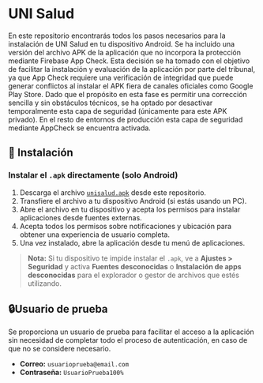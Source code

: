 # UNI Salud

En este repositorio encontrarás todos los pasos necesarios para la instalación de UNI Salud en tu dispositivo Android. 
Se ha incluido una versión del archivo APK de la aplicación que no incorpora la protección mediante Firebase App Check. Esta decisión se ha tomado con el objetivo de facilitar la instalación y evaluación de la aplicación por parte del tribunal, ya que App Check requiere una verificación de integridad que puede generar conflictos al instalar el APK fiera de canales oficiales como Google Play Store. Dado que el propósito en esta fase es permitir una corrección sencilla y sin obstáculos técnicos, se ha optado por desactivar temporalmente esta capa de seguridad (únicamente para este APK privado).
En el resto de entornos de producción esta capa de seguridad mediante AppCheck se encuentra activada.

## 📱 Instalación

### Instalar el `.apk` directamente (solo Android)

1. Descarga el archivo [`unisalud.apk`](./unisalud.apk) desde este repositorio.
2. Transfiere el archivo a tu dispositivo Android (si estás usando un PC).
3. Abre el archivo en tu dispositivo y acepta los permisos para instalar aplicaciones desde fuentes externas.
4. Acepta todos los permisos sobre notificaciones y ubicación para obtener una experiencia de usuario completa.
5. Una vez instalado, abre la aplicación desde tu menú de aplicaciones.

> **Nota:** Si tu dispositivo te impide instalar el `.apk`, ve a **Ajustes > Seguridad** y activa **Fuentes desconocidas** o **Instalación de apps desconocidas** para el explorador o gestor de archivos que estés utilizando.


## 🔒Usuario de prueba

Se proporciona un usuario de prueba para facilitar el acceso a la aplicación sin necesidad de completar todo el proceso de autenticación, en caso de que no se considere necesario.

- **Correo:** `usuarioprueba@email.com`  
- **Contraseña:** `UsuarioPrueba100%`

